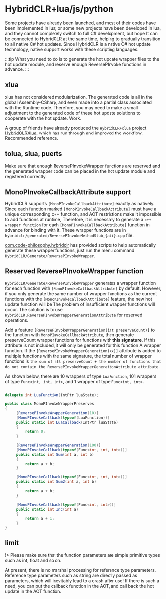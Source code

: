 # HybridCLR+lua/js/python

Some projects have already been launched, and most of their codes have been implemented in lua; or some new projects have been developed in lua, and they cannot completely switch to full C# development, but hope
It can be connected to HybridCLR at the same time, helping to gradually transition to all native C# hot updates. Since HybridCLR is a native C# hot update technology, native support works with these scripting languages.

:::tip
What you need to do is to generate the hot update wrapper files to the hot update module, and reserve enough ReversePInvoke functions in advance.
:::

## xlua

xlua has not considered modularization. The generated code is all in the global Assembly-CSharp, and even made into a partial class associated with the Runtime code. Therefore, you may need to make a small adjustment to the generated code of these hot update solutions to cooperate with the hot update. Work.

A group of friends have already produced the `HybridCLR+xlua` project [HybridCLRXlua](https://gitee.com/ldr123/HybridCLRXlua), which has run through and improved the workflow. Recommended reference.

## tolua, slua, puerts

Make sure that enough ReversePInvokeWrapper functions are reserved and the generated wrapper code can be placed in the hot update module and registered correctly.

## MonoPInvokeCallbackAttribute support

HybridCLR supports `[MonoPInvokeCallbackAttribute]` exactly as natively. Since each function marked `[MonoPInvokeCallbackAttribute]` must have a unique corresponding c++ function, and AOT restrictions make it impossible to add functions at runtime,
Therefore, it is necessary to generate a `c++ wrapper function` for each `[MonoPInvokeCallbackAttribute]` function in advance for binding with it. These wrapper functions are in `hybridclr/generated/ReversePInvokeMethodStub_{abi}.cpp` file.

[com.code-philosophy.hybridclr](../basic/com.code-philosophy.hybridclr.md) has provided scripts to help automatically generate these wrapper functions, just run the menu command `HybridCLR/Generate/ReversePInvokeWrapper`.

## Reserved ReversePInvokeWrapper function

`HybridCLR/Generate/ReversePInvokeWrapper` generates a wrapper function for each function with `[MonoPInvokeCallbackAttribute]` by default.
However, if you only generate the same number of wrapper functions as the current functions with the `[MonoPInvokeCallbackAttribute]` feature, the new hot update function will be
The problem of insufficient wrapper functions will occur. The solution is to use `HybridCLR.ReversePInvokeWrapperGenerationAttribute` for reserved operations.

Add a feature `[ReversePInvokeWrapperGeneration(int preserveCount)]` to the function with `MonoPInvokeCallbackAttribute`, then generate preserveCount wrapper functions for functions with **this signature**. If this attribute is not included, it will only be generated for this function
A wrapper function. If the `[ReversePInvokeWrapperGeneration(xx)]` attribute is added to multiple functions with the same signature, the total number of wrapper functions is `the sum of all preserveCount + the number of functions that do not contain the ReversePInvokeWrapperGenerationAttribute attribute`.

As shown below, there are 10 wrappers of type `LuaFunction`, 101 wrappers of type `Func<int, int, int>`, and 1 wrapper of type `Func<int, int>`.

```csharp

delegate int LuaFunction(IntPtr luaState);

public class MonoPInvokeWrapperPreserves
{
     [ReversePInvokeWrapperGeneration(10)]
     [MonoPInvokeCallback(typeof(LuaFunction))]
     public static int LuaCallback(IntPtr luaState)
     {
         return 0;
     }

     [ReversePInvokeWrapperGeneration(100)]
     [MonoPInvokeCallback(typeof(Func<int, int, int>))]
     public static int Sum(int a, int b)
     {
         return a + b;
     }

     [MonoPInvokeCallback(typeof(Func<int, int, int>))]
     public static int Sum2(int a, int b)
     {
         return a + b;
     }

     [MonoPInvokeCallback(typeof(Func<int, int>))]
     public static int Inc(int a)
     {
         return a + 1;
     }
}

```

## limit

!> Please make sure that the function parameters are simple primitive types such as int, float and so on.

At present, there is no marshal processing for reference type parameters. Reference type parameters such as string are directly passed as parameters, which will inevitably lead to a crash after use!
If there is such a need, you can put the callback function in the AOT, and call back the hot update in the AOT
function.
